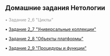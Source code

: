 <h2><strong>Домашние задания Нетологии</strong></h2>
<p><span style="color: #999999;">&bull; <a style="color: #999999;"">Задание 2_6 "Циклы"</a></span></p>
</p> <p>&bull; <a href="Homework 2_7.pdf">Задание 2_7 "Универсальные коллекции"</a></p>
</p> <p>&bull; <a href="Homework 2_8.pdf">Задание 2_8 "Объекты платформы"</a></p>
</p> <p>&bull; <a href="Homework 2_9.pdf">Задание 2_9 "Процедуры и функции"</a></p>
